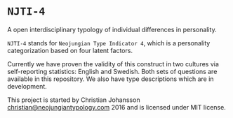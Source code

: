 # `NJTI-4`

A open interdisciplinary typology of individual differences in personality.

`NJTI-4` stands for `Neojungian Type Indicator 4`, which is a personality categorization based on four latent factors.

Currently we have proven the validity of this construct in two cultures via self-reporting statistics: English and Swedish. Both sets of questions are available in this repository. We also have type descriptions which are in development.

This project is started by Christian Johansson <christian@neojungiantypology.com> 2016 and is licensed under MIT license.
